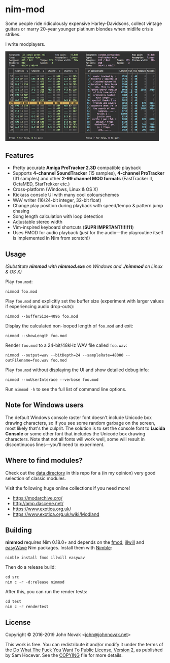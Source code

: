 # nim-mod

Some people ride ridiculously expensive Harley-Davidsons, collect vintage
guitars or marry 20-year younger platinum blondes when midlife crisis strikes.

I write modplayers.

<img src="img/nim-mod-1.png" align="left" width="48%" alt="nim-mod - pattern view" />
<img src="img/nim-mod-2.png" width="48%" alt="nim-mod - samples view" />


## Features

* Pretty accurate **Amiga ProTracker 2.3D** compatible playback
* Supports **4-channel SoundTracker** (15 samples), **4-channel ProTracker** (31
  samples) and other **2-99 channel MOD formats** (FastTracker II, OctaMED,
  StarTrekker etc.)
* Cross-platform (Windows, Linux & OS X)
* Kickass console UI with many cool colourschemes
* WAV writer (16/24-bit integer, 32-bit float)
* Change play position during playback with speed/tempo & pattern jump chasing
* Song length calculation with loop detection
* Adjustable stereo width
* Vim-inspired keyboard shortcuts (**SUPR IMPRTANT!!!!!11**)
* Uses FMOD for audio playback (*just* for the audio—the playroutine itself is implemented in Nim from scratch!)

## Usage

*(Substitute **nimmod** with **nimmod.exe** on Windows and **./nimmod** on
Linux & OS X)*

Play `foo.mod`:

```
nimmod foo.mod
```

Play `foo.mod` and explicitly set the buffer size (experiment with larger
values if experiencing audio drop-outs):

```
nimmod --bufferSize=4096 foo.mod
```

Display the calculated non-looped length of `foo.mod` and exit:

```
nimmod --showLength foo.mod
```

Render `foo.mod` to a 24-bit/48kHz WAV file called `foo.wav`:

```
nimmod --output=wav --bitDepth=24 --sampleRate=48000 --outFilename=foo.wav foo.mod
```

Play `foo.mod` without displaying the UI and show detailed debug info:

```
nimmod --noUserInterace --verbose foo.mod
```

Run `nimmod -h` to see the full list of command line options.


## Note for Windows users

The default Windows console raster font doesn't include Unicode box drawing
characters, so if you see some random garbage on the screen, most likely
that's the culprit. The solution is to set the console font to **Lucida
Console** or some other font that includes the Unicode box drawing characters.
Note that not all fonts will work well, some will result in discontinuous
lines—you'll need to experiment.


## Where to find modules?

Check out the [data directory](data/) in this repo for a (in my opinion) very
good selection of classic modules.

Visit the following huge online collections if you need more!

* https://modarchive.org/
* http://amp.dascene.net/
* https://www.exotica.org.uk/
* https://www.exotica.org.uk/wiki/Modland


## Building

**nimmod** requires Nim 0.18.0+ and depends on the
[fmod](https://github.com/johnnovak/nim-fmod),
[illwill](https://github.com/johnnovak/illwill) and
[easyWave](https://github.com/johnnovak/easyWave) Nim packages. Install them
with [Nimble](https://github.com/nim-lang/nimble):

```
nimble install fmod illwill easywav
```

Then do a release build:

```
cd src
nim c -r -d:release nimmod
```

After this, you can run the render tests:

```
cd test
nim c -r rendertest
```

## License

Copyright © 2016-2019 John Novak <<john@johnnovak.net>>

This work is free. You can redistribute it and/or modify it under the terms of
the [Do What The Fuck You Want To Public License, Version 2](http://www.wtfpl.net/), as published
by Sam Hocevar. See the [COPYING](./COPYING) file for more details.



